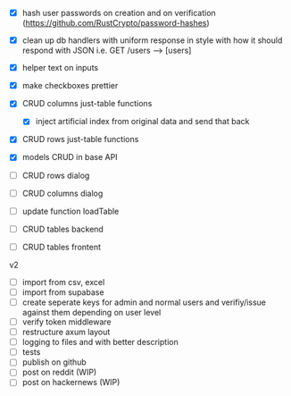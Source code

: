 - [x] hash user passwords on creation and on verification (https://github.com/RustCrypto/password-hashes)
- [x] clean up db handlers with uniform response in style with how it should respond with JSON i.e. GET /users --> [users] 
- [x] helper text on inputs
- [x] make checkboxes prettier
- [x] CRUD columns just-table functions
  - [x] inject artificial index from original data and send that back
- [x] CRUD rows just-table functions
- [x] models CRUD in base API
- [ ] CRUD rows dialog
- [ ] CRUD columns dialog
- [ ] update function loadTable
- [ ] CRUD tables backend
- [ ] CRUD tables frontent



v2
- [ ] import from csv, excel
- [ ] import from supabase
- [ ] create seperate keys for admin and normal users and verifiy/issue against them depending on user level
- [ ] verify token middleware
- [ ] restructure axum layout
- [ ] logging to files and with better description
- [ ] tests
- [ ] publish on github
- [ ] post on reddit (WIP)
- [ ] post on hackernews (WIP)
